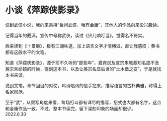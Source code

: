 # 小谈《萍踪侠影录》   
   
说到武侠小说，我向来秉持“世间武侠，唯有金庸”，其他人的作品向来没兴趣读。   
   
记得当年的戴漓，宣传中号称武侠，读过《铃儿响叮当》，觉得名不符实。   
   
后来读到《十景缎》，极有江湖味道。加上语言文字才情横溢，直让我感叹：黄书都有这般水平的文笔。   
   
知道《萍踪侠影录》，源于前不久听的“那些年”，嘉宾说及宣宗朱瞻基知名度不及英宗朱祁镇的时候，提到这本书，以及让英宗名显后世的“土木堡之变”，于是就找本书来读。   
   
说到文笔，章节回目的对仗，吟诗唱词的信手拈来，描写语言的古朴典雅，称得上名家风范。   
   
至于“武”，从叙写角度来看，每场打斗都有详尽的描写，招式也大都有名字，这点和金庸作品一致。不过，整本书读完，留下深刻印象的场面却很少。   
2022.6.30